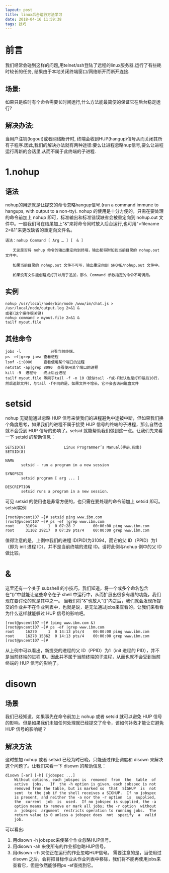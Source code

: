 ```yaml
---
layout: post
title: linux后台运行方法学习
date: 2018-04-16 11:59:38
tags: 技巧
---
```

# 前言
我们经常会碰到这样的问题,用telnet/ssh登陆了远程的linux服务器,运行了有些耗时较长的任务, 结果由于本地关闭终端窗口/网络断开而断开连接. 

## 场景:
如果只是临时有个命令需要长时间运行,什么方法能最简便的保证它在后台稳定运行?
## 解决办法:
当用户注销(logout)或者网络断开时, 终端会收到HUP(hangup)信号从而关闭其所有子程序.因此,我们的解决办法就有两种途径:要么让进程忽略hup信号,要么让进程运行再新的会话里,从而不属于此终端的子进程.

# 1.nohup
## 语法
nohup的用途就是让提交的命令忽略hangup信号.(run a command immune to hangups, with output to a non-tty).
nohup 的使用是十分方便的，只需在要处理的命令前加上 nohup 即可，标准输出和标准错误缺省会被重定向到 nohup.out 文件中。一般我们可在结尾加上"&"来将命令同时放入后台运行,也可用">filename 2>&1"来更改缺省的重定向文件名。
```
语法：nohup Command [ Arg … ] [　& ]

　　无论是否将 nohup 命令的输出重定向到终端，输出都将附加到当前目录的 nohup.out 文件中。

　　如果当前目录的 nohup.out 文件不可写，输出重定向到 $HOME/nohup.out 文件中。

　　如果没有文件能创建或打开以用于追加，那么 Command 参数指定的命令不可调用。
```
## 实例
```
nohup /usr/local/node/bin/node /www/im/chat.js > /usr/local/node/output.log 2>&1 &
或者(这个操作很关键)
nohup command > myout.file 2>&1 &
tailf myout.file
```
## 其他命令
```
jobs -l 			只看当前终端.
ps -ef|grep java 查看进程
lsof -i:8080     查看使用某个端口的进程
netstat -ap|grep 8090  查看使用某个端口的进程
kill -9  进程号   终止后台进程
tailf myout.file 等同于tail -f -n 10（貌似tail -f或-F默认也是打印最后10行，然后追踪文件），与tail -f不同的是，如果文件不增长，它不会去访问磁盘文件
```
# setsid
nohup 无疑能通过忽略 HUP 信号来使我们的进程避免中途被中断，但如果我们换个角度思考，如果我们的进程不属于接受 HUP 信号的终端的子进程，那么自然也就不会受到 HUP 信号的影响了。setsid 就能帮助我们做到这一点。让我们先来看一下 setsid 的帮助信息：
```
SETSID(8)                 Linux Programmer’s Manual(手册,指南)              SETSID(8)
 
NAME
       setsid - run a program in a new session
 
SYNOPSIS
       setsid program [ arg ... ]
 
DESCRIPTION
       setsid runs a program in a new session.
```
可见 setsid 的使用也是非常方便的，也只需在要处理的命令前加上 setsid 即可。
setsid实例
```
[root@pvcent107 ~]# setsid ping www.ibm.com
[root@pvcent107 ~]# ps -ef |grep www.ibm.com
root     31094     1  0 07:28 ?        00:00:00 ping www.ibm.com
root     31102 29217  0 07:29 pts/4    00:00:00 grep www.ibm.com
```
值得注意的是，上例中我们的进程 ID(PID)为31094，而它的父 ID（PPID）为1（即为 init 进程 ID），并不是当前终端的进程 ID。请将此例与nohup 例中的父 ID 做比较。
# &
这里还有一个关于 subshell 的小技巧。我们知道，将一个或多个命名包含在“()”中就能让这些命令在子 shell 中运行中，从而扩展出很多有趣的功能，我们现在要讨论的就是其中之一。
当我们将"&"也放入“()”内之后，我们就会发现所提交的作业并不在作业列表中，也就是说，是无法通过jobs来查看的。让我们来看看为什么这样就能躲过 HUP 信号的影响吧。
```
[root@pvcent107 ~]# (ping www.ibm.com &)
[root@pvcent107 ~]# ps -ef |grep www.ibm.com
root     16270     1  0 14:13 pts/4    00:00:00 ping www.ibm.com
root     16278 15362  0 14:13 pts/4    00:00:00 grep www.ibm.com
[root@pvcent107 ~]#
```
从上例中可以看出，新提交的进程的父 ID（PPID）为1（init 进程的 PID），并不是当前终端的进程 ID。因此并不属于当前终端的子进程，从而也就不会受到当前终端的 HUP 信号的影响了。
# disown
## 场景
我们已经知道，如果事先在命令前加上 nohup 或者 setsid 就可以避免 HUP 信号的影响。但是如果我们未加任何处理就已经提交了命令，该如何补救才能让它避免 HUP 信号的影响呢？ 
## 解决方法
这时想加 nohup 或者 setsid 已经为时已晚，只能通过作业调度和 disown 来解决这个问题了。让我们来看一下 disown 的帮助信息： 
```
disown [-ar] [-h] [jobspec ...]
    Without options, each jobspec is  removed  from  the  table  of
    active  jobs.   If  the -h option is given, each jobspec is not
    removed from the table, but is marked so  that  SIGHUP  is  not
    sent  to the job if the shell receives a SIGHUP.  If no jobspec
    is present, and neither the -a nor the -r option  is  supplied,
    the  current  job  is  used.  If no jobspec is supplied, the -a
    option means to remove or mark all jobs; the -r option  without
    a  jobspec  argument  restricts operation to running jobs.  The
    return value is 0 unless a jobspec does  not  specify  a  valid
    job.

```
可以看出:
1. 用disown -h jobspec来使某个作业忽略HUP信号。
2. 用disown -ah 来使所有的作业都忽略HUP信号。
3. 用disown -rh 来使正在运行的作业忽略HUP信号。
需要注意的是，当使用过 disown 之后，会将把目标作业从作业列表中移除，我们将不能再使用jobs来查看它，但是依然能够用ps -ef查找到它。





